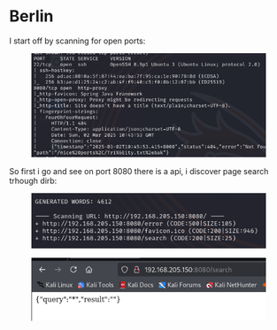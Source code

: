 # Berlin

I start off by scanning for open ports:

<figure><img src="../../../../.gitbook/assets/image (5).png" alt=""><figcaption></figcaption></figure>

So first i go and see on port 8080 there is a api, i discover page search trhough dirb:

<figure><img src="../../../../.gitbook/assets/image (6).png" alt=""><figcaption></figcaption></figure>

<figure><img src="../../../../.gitbook/assets/image (7).png" alt=""><figcaption></figcaption></figure>

